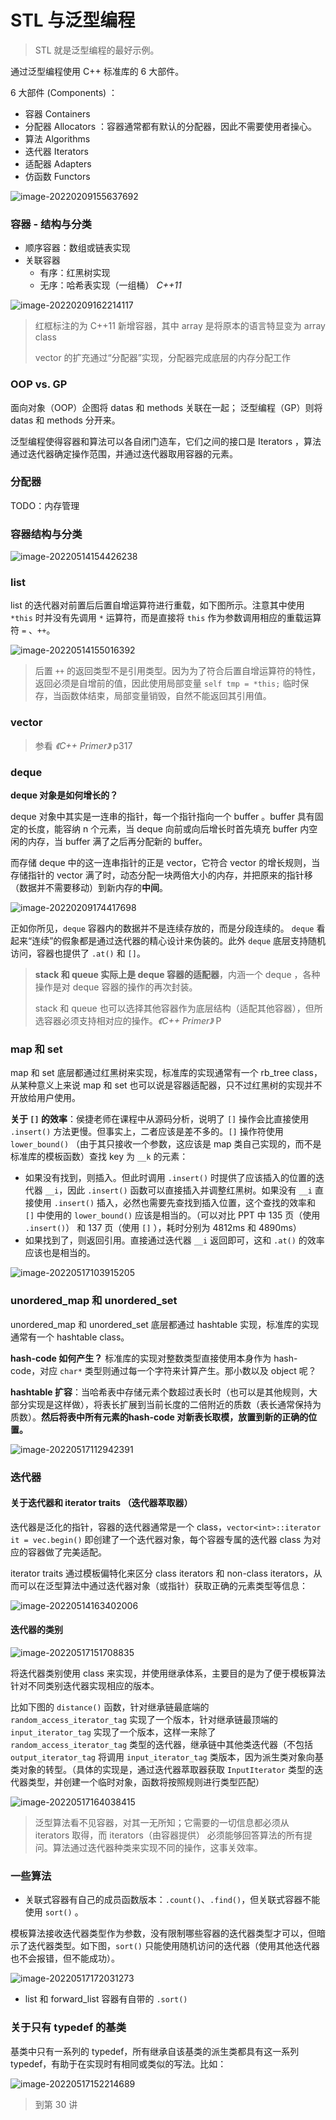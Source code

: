 # STL 与泛型编程

> STL 就是泛型编程的最好示例。

通过泛型编程使用 C++ 标准库的 6 大部件。

6 大部件 (Components) ：

- 容器 Containers
- 分配器 Allocators ：容器通常都有默认的分配器，因此不需要使用者操心。
- 算法 Algorithms
- 迭代器 Iterators
- 适配器 Adapters
- 仿函数 Functors

![image-20220209155637692](images/image-20220209155637692.png)

### 容器 - 结构与分类

- 顺序容器：数组或链表实现
- 关联容器
  - 有序：红黑树实现
  - 无序：哈希表实现（一组桶） *C++11*

![image-20220209162214117](images/image-20220209162214117.png)

> 红框标注的为 C++11 新增容器，其中 array 是将原本的语言特显变为 array class
>
> vector 的扩充通过“分配器”实现，分配器完成底层的内存分配工作

### OOP vs. GP

面向对象（OOP）企图将 datas 和 methods 关联在一起；
泛型编程（GP）则将 datas 和 methods 分开来。

泛型编程使得容器和算法可以各自闭门造车，它们之间的接口是 Iterators ，算法通过迭代器确定操作范围，并通过迭代器取用容器的元素。

### 分配器

TODO：内存管理

### 容器结构与分类

![image-20220514154426238](images/image-20220514154426238.png)

### list

list 的迭代器对前置后后置自增运算符进行重载，如下图所示。注意其中使用 `*this` 时并没有先调用 `*` 运算符，而是直接将 `this` 作为参数调用相应的重载运算符 `=` 、`++`。

![image-20220514155016392](images/image-20220514155016392.png)

> 后置 `++` 的返回类型不是引用类型。因为为了符合后置自增运算符的特性，返回必须是自增前的值，因此使用局部变量 `self tmp = *this;` 临时保存，当函数体结束，局部变量销毁，自然不能返回其引用值。

### vector

> 参看 *《C++ Primer》* p317



### deque

**deque 对象是如何增长的？**

deque 对象中其实是一连串的指针，每一个指针指向一个 buffer 。buffer 具有固定的长度，能容纳 n 个元素，当 deque 向前或向后增长时首先填充 buffer 内空闲的内存，当 buffer 满了之后再分配新的 buffer。

而存储 deque 中的这一连串指针的正是 vector，它符合 vector 的增长规则，当存储指针的 vector 满了时，动态分配一块两倍大小的内存，并把原来的指针移（数据并不需要移动）到新内存的**中间**。

![image-20220209174417698](images/image-20220209174417698.png)

正如你所见，`deque` 容器内的数据并不是连续存放的，而是分段连续的。 `deque` 看起来“连续”的假象都是通过迭代器的精心设计来伪装的。此外 `deque` 底层支持随机访问，容器也提供了 `.at()` 和 `[]`。

> **stack 和 queue 实际上是 deque 容器的适配器**，内涵一个 deque ，各种操作是对 deque 容器的操作的再次封装。
>
> stack 和 queue 也可以选择其他容器作为底层结构（适配其他容器），但所选容器必须支持相对应的操作。*《C++ Primer》* P

### map 和 set

map 和 set 底层都通过红黑树来实现，标准库的实现通常有一个 rb_tree class，从某种意义上来说 map 和 set 也可以说是容器适配器，只不过红黑树的实现并不开放给用户使用。

**关于 `[]` 的效率**：侯捷老师在课程中从源码分析，说明了 `[]` 操作会比直接使用 `.insert()` 方法更慢。但事实上，二者应该是差不多的。`[]` 操作符使用 `lower_bound()` （由于其只接收一个参数，这应该是 map 类自己实现的，而不是标准库的模板函数）查找 key 为 `__k` 的元素：

- 如果没有找到，则插入。但此时调用 `.insert()` 时提供了应该插入的位置的迭代器 `__i`，因此 `.insert()` 函数可以直接插入并调整红黑树。如果没有 `__i` 直接使用 `.insert()` 插入，必然也需要先查找到插入位置，这个查找的效率和 `[]` 中使用的 `lower_bound()` 应该是相当的。（可以对比 PPT 中 135 页（使用 `.insert()`） 和 137 页（使用 `[]` ），耗时分别为 4812ms 和 4890ms）
- 如果找到了，则返回引用。直接通过迭代器 `__i` 返回即可，这和 `.at()` 的效率应该也是相当的。

![image-20220517103915205](images/image-20220517103915205.png)

### unordered_map 和 unordered_set

unordered_map 和 unordered_set 底层都通过 hashtable 实现，标准库的实现通常有一个 hashtable class。

**hash-code 如何产生？** 标准库的实现对整数类型直接使用本身作为 hash-code，对应 `char*` 类型则通过每一个字符来计算产生。那小数以及 object 呢？



**hashtable 扩容**：当哈希表中存储元素个数超过表长时（也可以是其他规则，大部分实现是这样做），将表长扩展到当前长度的二倍附近的质数（表长通常保持为质数）。**然后将表中所有元素的hash-code 对新表长取模，放置到新的正确的位置。**

![image-20220517112942391](images/image-20220517112942391.png)

### 迭代器

#### 关于迭代器和 iterator traits （迭代器萃取器）

迭代器是泛化的指针，容器的迭代器通常是一个 class，`vector<int>::iterator it = vec.begin()` 即创建了一个迭代器对象，每个容器专属的迭代器 class 为对应的容器做了完美适配。

iterator traits 通过模板偏特化来区分 class iterators 和 non-class iterators，从而可以在泛型算法中通过迭代器对象（或指针）获取正确的元素类型等信息：  

![image-20220514163402006](images/image-20220514163402006.png)

#### 迭代器的类别

![image-20220517151708835](images/image-20220517151708835.png)

将迭代器类别使用 class 来实现，并使用继承体系，主要目的是为了便于模板算法针对不同类别迭代器实现相应的版本。

比如下图的 `distance()` 函数，针对继承链最底端的 `random_access_iterator_tag` 实现了一个版本，针对继承链最顶端的 `input_iterator_tag` 实现了一个版本，这样一来除了 `random_access_iterator_tag` 类型的迭代器，继承链中其他类迭代器（不包括 `output_iterator_tag` 将调用 `input_iterator_tag` 类版本，因为派生类对象向基类对象的转型。（具体的实现是，通过迭代器萃取器获取 `InputIterator` 类型的迭代器类型，并创建一个临时对象，函数将按照规则进行类型匹配）

![image-20220517164038415](images/image-20220517164038415.png)

> 泛型算法看不见容器，对其一无所知；它需要的一切信息都必须从 iterators 取得，而 iterators（由容器提供） 必须能够回答算法的所有提问。算法通过迭代器种类来实现不同的操作，这事关效率。

### 一些算法

- 关联式容器有自己的成员函数版本：`.count()`、`.find()`，但关联式容器不能使用 `sort()` 。

模板算法接收迭代器类型作为参数，没有限制哪些容器的迭代器类型才可以，但暗示了迭代器类型。如下图，`sort()` 只能使用随机访问的迭代器（使用其他迭代器也不会报错，但不能成功）。

![image-20220517172031273](images/image-20220517172031273.png)

- list 和 forward_list 容器有自带的 `.sort()`

### 关于只有 typedef 的基类

基类中只有一系列的 typedef，所有继承自该基类的派生类都具有这一系列 typedef，有助于在实现时有相同或类似的写法。比如：

![image-20220517152214689](images/image-20220517152214689.png)

> 到第 30 讲
